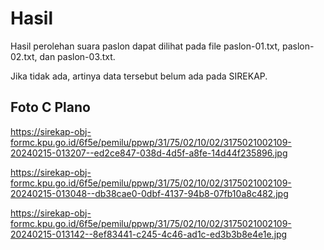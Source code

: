 # Hasil

Hasil perolehan suara paslon dapat dilihat pada file paslon-01.txt, paslon-02.txt, dan paslon-03.txt.

Jika tidak ada, artinya data tersebut belum ada pada SIREKAP.

## Foto C Plano

https://sirekap-obj-formc.kpu.go.id/6f5e/pemilu/ppwp/31/75/02/10/02/3175021002109-20240215-013207--ed2ce847-038d-4d5f-a8fe-14d44f235896.jpg

https://sirekap-obj-formc.kpu.go.id/6f5e/pemilu/ppwp/31/75/02/10/02/3175021002109-20240215-013048--db38cae0-0dbf-4137-94b8-07fb10a8c482.jpg

https://sirekap-obj-formc.kpu.go.id/6f5e/pemilu/ppwp/31/75/02/10/02/3175021002109-20240215-013142--8ef83441-c245-4c46-ad1c-ed3b3b8e4e1e.jpg
